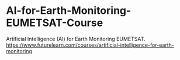 # AI-for-Earth-Monitoring-EUMETSAT-Course
Artificial Intelligence (AI) for Earth Monitoring EUMETSAT. https://www.futurelearn.com/courses/artificial-intelligence-for-earth-monitoring
